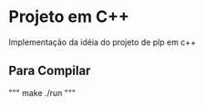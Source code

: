 # Projeto em C++

Implementação da idéia do projeto de plp em c++

## Para Compilar

"""
make
./run
"""
